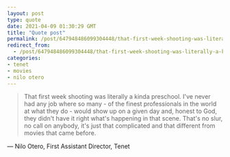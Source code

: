 ```yaml
---
layout: post
type: quote
date: 2021-04-09 01:30:29 GMT
title: "Quote post"
permalink: /post/647948486099304448/that-first-week-shooting-was-literally-a-kinda
redirect_from: 
  - /post/647948486099304448/that-first-week-shooting-was-literally-a-kinda
categories:
- tenet
- movies
- nilo otero
---
```

<blockquote>That first week shooting was literally a kinda preschool. I've never had any job where so many - of the finest professionals in the world at what they do - would show up on a given day and, honest to God, they didn't have it right what's happening in that scene. That's no slur, no call on anybody, it's just that complicated and that different from movies that came before.</blockquote>

 — Nilo Otero, First Assistant Director, Tenet